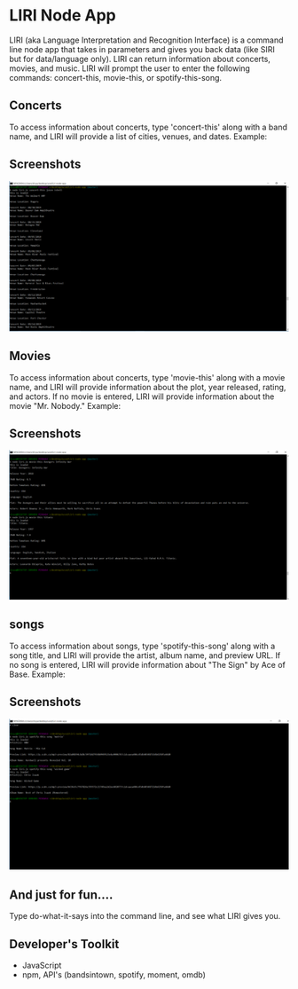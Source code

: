 # LIRI Node App
LIRI (aka Language Interpretation and Recognition Interface) is a command line node app that takes in parameters and gives you back data (like SIRI but for data/language only). LIRI can return information about concerts, movies, and music. LIRI will prompt the user to enter the following commands: concert-this, movie-this, or spotify-this-song.

## Concerts ##
To access information about concerts, type 'concert-this' along with a band name, and LIRI will provide a list of cities, venues, and dates. Example: 

## Screenshots

![concert](https://github.com/edivya/Liri-node-app/blob/master/images/concert.jpg)



## Movies ##
To access information about concerts, type 'movie-this' along with a movie name, and LIRI will provide information about the plot, year released, rating, and actors. If no movie is entered, LIRI will provide information about the movie "Mr. Nobody." Example: 

## Screenshots

![movies](https://github.com/edivya/Liri-node-app/blob/master/images/movie.jpg)



## songs ##
To access information about songs, type 'spotify-this-song' along with a song title, and LIRI will provide the artist, album name, and preview URL. If no song is entered, LIRI will provide information about "The Sign" by Ace of Base. Example: 


## Screenshots

![songs](https://github.com/edivya/Liri-node-app/blob/master/images/songs.png)



## And just for fun.... ##
Type do-what-it-says into the command line, and see what LIRI gives you.

## Developer's Toolkit ##
* JavaScript
* npm, API's (bandsintown, spotify, moment, omdb)
